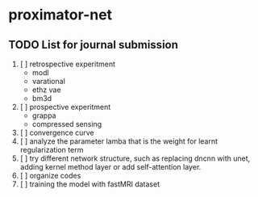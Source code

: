 # proximator-net

## TODO List for journal submission

1. [ ] retrospective experitment
    * modl
    * varational
    * ethz vae
    * bm3d
2. [ ] prospective experitment
    * grappa
    * compressed sensing
3. [ ] convergence curve
4. [ ] analyze the parameter lamba that is the weight for learnt regularization term
5. [ ] try different network structure, such as replacing dncnn with unet, adding kernel method layer or add self-attention layer.
6. [ ] organize codes
7. [ ] training the model with fastMRI dataset